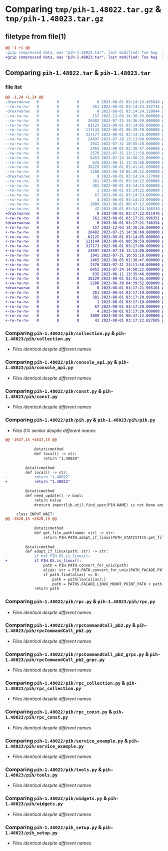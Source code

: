 # Comparing `tmp/pih-1.48022.tar.gz` & `tmp/pih-1.48023.tar.gz`

## filetype from file(1)

```diff
@@ -1 +1 @@
-gzip compressed data, was "pih-1.48022.tar", last modified: Tue Aug  1 03:14:24 2023, max compression
+gzip compressed data, was "pih-1.48023.tar", last modified: Tue Aug  1 03:17:21 2023, max compression
```

## Comparing `pih-1.48022.tar` & `pih-1.48023.tar`

### file list

```diff
@@ -1,24 +1,24 @@
-drwxrwxrwx   0        0        0        0 2023-08-01 03:14:23.495849 pih-1.48022/
--rw-rw-rw-   0        0        0      261 2023-08-01 03:14:24.292715 pih-1.48022/PKG-INFO
-drwxrwxrwx   0        0        0        0 2023-08-01 03:14:24.120844 pih-1.48022/pih/
--rw-rw-rw-   0        0        0      157 2022-12-03 14:38:35.000000 pih-1.48022/pih/__init__.py
--rw-rw-rw-   0        0        0    20482 2023-07-25 14:36:49.000000 pih-1.48022/pih/collection.py
--rw-rw-rw-   0        0        0    61125 2023-08-01 03:14:05.000000 pih-1.48022/pih/console_api.py
--rw-rw-rw-   0        0        0   111144 2023-08-01 00:39:59.000000 pih-1.48022/pih/const.py
--rw-rw-rw-   0        0        0   317177 2023-08-01 03:14:16.000000 pih-1.48022/pih/pih.py
--rw-rw-rw-   0        0        0    24697 2023-07-28 13:13:08.000000 pih-1.48022/pih/rpc.py
--rw-rw-rw-   0        0        0     1941 2022-07-31 10:55:18.000000 pih-1.48022/pih/rpcCommandCall_pb2.py
--rw-rw-rw-   0        0        0     2465 2022-08-05 02:38:47.000000 pih-1.48022/pih/rpcCommandCall_pb2_grpc.py
--rw-rw-rw-   0        0        0     2576 2023-07-31 23:11:58.000000 pih-1.48022/pih/rpc_collection.py
--rw-rw-rw-   0        0        0     6453 2023-07-24 14:50:22.000000 pih-1.48022/pih/rpc_const.py
--rw-rw-rw-   0        0        0      635 2023-06-11 13:35:46.000000 pih-1.48022/pih/service_example.py
--rw-rw-rw-   0        0        0    38229 2023-08-01 02:41:41.000000 pih-1.48022/pih/tools.py
--rw-rw-rw-   0        0        0     2280 2023-06-30 04:39:52.000000 pih-1.48022/pih/widgets.py
-drwxrwxrwx   0        0        0        0 2023-08-01 03:14:24.277090 pih-1.48022/pih.egg-info/
--rw-rw-rw-   0        0        0      261 2023-08-01 03:14:22.000000 pih-1.48022/pih.egg-info/PKG-INFO
--rw-rw-rw-   0        0        0      381 2023-08-01 03:14:23.000000 pih-1.48022/pih.egg-info/SOURCES.txt
--rw-rw-rw-   0        0        0        1 2023-08-01 03:14:22.000000 pih-1.48022/pih.egg-info/dependency_links.txt
--rw-rw-rw-   0        0        0       67 2023-08-01 03:14:23.000000 pih-1.48022/pih.egg-info/requires.txt
--rw-rw-rw-   0        0        0        4 2023-08-01 03:14:23.000000 pih-1.48022/pih.egg-info/top_level.txt
--rw-rw-rw-   0        0        0     2009 2023-08-01 00:47:12.000000 pih-1.48022/pih_setup.py
--rw-rw-rw-   0        0        0       42 2023-08-01 03:14:24.308339 pih-1.48022/setup.cfg
+drwxrwxrwx   0        0        0        0 2023-08-01 03:17:22.011976 pih-1.48023/
+-rw-rw-rw-   0        0        0      261 2023-08-01 03:17:21.996351 pih-1.48023/PKG-INFO
+drwxrwxrwx   0        0        0        0 2023-08-01 03:17:21.746354 pih-1.48023/pih/
+-rw-rw-rw-   0        0        0      157 2022-12-03 14:38:35.000000 pih-1.48023/pih/__init__.py
+-rw-rw-rw-   0        0        0    20482 2023-07-25 14:36:49.000000 pih-1.48023/pih/collection.py
+-rw-rw-rw-   0        0        0    61125 2023-08-01 03:14:05.000000 pih-1.48023/pih/console_api.py
+-rw-rw-rw-   0        0        0   111144 2023-08-01 00:39:59.000000 pih-1.48023/pih/const.py
+-rw-rw-rw-   0        0        0   317173 2023-08-01 03:17:06.000000 pih-1.48023/pih/pih.py
+-rw-rw-rw-   0        0        0    24697 2023-07-28 13:13:08.000000 pih-1.48023/pih/rpc.py
+-rw-rw-rw-   0        0        0     1941 2022-07-31 10:55:18.000000 pih-1.48023/pih/rpcCommandCall_pb2.py
+-rw-rw-rw-   0        0        0     2465 2022-08-05 02:38:47.000000 pih-1.48023/pih/rpcCommandCall_pb2_grpc.py
+-rw-rw-rw-   0        0        0     2576 2023-07-31 23:11:58.000000 pih-1.48023/pih/rpc_collection.py
+-rw-rw-rw-   0        0        0     6453 2023-07-24 14:50:22.000000 pih-1.48023/pih/rpc_const.py
+-rw-rw-rw-   0        0        0      635 2023-06-11 13:35:46.000000 pih-1.48023/pih/service_example.py
+-rw-rw-rw-   0        0        0    38229 2023-08-01 02:41:41.000000 pih-1.48023/pih/tools.py
+-rw-rw-rw-   0        0        0     2280 2023-06-30 04:39:52.000000 pih-1.48023/pih/widgets.py
+drwxrwxrwx   0        0        0        0 2023-08-01 03:17:21.965101 pih-1.48023/pih.egg-info/
+-rw-rw-rw-   0        0        0      261 2023-08-01 03:17:19.000000 pih-1.48023/pih.egg-info/PKG-INFO
+-rw-rw-rw-   0        0        0      381 2023-08-01 03:17:20.000000 pih-1.48023/pih.egg-info/SOURCES.txt
+-rw-rw-rw-   0        0        0        1 2023-08-01 03:17:19.000000 pih-1.48023/pih.egg-info/dependency_links.txt
+-rw-rw-rw-   0        0        0       67 2023-08-01 03:17:20.000000 pih-1.48023/pih.egg-info/requires.txt
+-rw-rw-rw-   0        0        0        4 2023-08-01 03:17:20.000000 pih-1.48023/pih.egg-info/top_level.txt
+-rw-rw-rw-   0        0        0     2009 2023-08-01 00:47:12.000000 pih-1.48023/pih_setup.py
+-rw-rw-rw-   0        0        0       42 2023-08-01 03:17:22.027605 pih-1.48023/setup.cfg
```

### Comparing `pih-1.48022/pih/collection.py` & `pih-1.48023/pih/collection.py`

 * *Files identical despite different names*

### Comparing `pih-1.48022/pih/console_api.py` & `pih-1.48023/pih/console_api.py`

 * *Files identical despite different names*

### Comparing `pih-1.48022/pih/const.py` & `pih-1.48023/pih/const.py`

 * *Files identical despite different names*

### Comparing `pih-1.48022/pih/pih.py` & `pih-1.48023/pih/pih.py`

 * *Files 0% similar despite different names*

```diff
@@ -1637,15 +1637,15 @@
             
             @staticmethod
             def local() -> str:
                 return "1.48020"  
 
         @staticmethod
         def local() -> str:
-            return "1.48022"
+            return "1.48023"
 
         @staticmethod
         def need_update() -> bool:
             return False
             #return importlib.util.find_spec(PIH.NAME) is not None and PIH.VERSION.local() < PIH.VERSION.remote()
     
     class INPUT_WAIT:
@@ -2828,15 +2828,15 @@
 
             @staticmethod
             def get_file_path(name: str) -> str:
                 return PIH.PATH.adapt_if_linux(PATH_STATISTICS.get_file_path(name))
 
         @staticmethod
         def adapt_if_linux(path: str) -> str:
-            if not PIH.OS.is_linux():
+            if PIH.OS.is_linux():
                 path = PIH.PATH.convert_for_unix(path)
                 alias: str = PIH.PATH.convert_for_unix(PATH_FACADE.PATH)
                 if path.find(alias) == 0:
                     path = path[len(alias):]
                     path = PATHS.FACADE.LINUX_MOUNT_POINT_PATH + path
             return path
```

### Comparing `pih-1.48022/pih/rpc.py` & `pih-1.48023/pih/rpc.py`

 * *Files identical despite different names*

### Comparing `pih-1.48022/pih/rpcCommandCall_pb2.py` & `pih-1.48023/pih/rpcCommandCall_pb2.py`

 * *Files identical despite different names*

### Comparing `pih-1.48022/pih/rpcCommandCall_pb2_grpc.py` & `pih-1.48023/pih/rpcCommandCall_pb2_grpc.py`

 * *Files identical despite different names*

### Comparing `pih-1.48022/pih/rpc_collection.py` & `pih-1.48023/pih/rpc_collection.py`

 * *Files identical despite different names*

### Comparing `pih-1.48022/pih/rpc_const.py` & `pih-1.48023/pih/rpc_const.py`

 * *Files identical despite different names*

### Comparing `pih-1.48022/pih/service_example.py` & `pih-1.48023/pih/service_example.py`

 * *Files identical despite different names*

### Comparing `pih-1.48022/pih/tools.py` & `pih-1.48023/pih/tools.py`

 * *Files identical despite different names*

### Comparing `pih-1.48022/pih/widgets.py` & `pih-1.48023/pih/widgets.py`

 * *Files identical despite different names*

### Comparing `pih-1.48022/pih_setup.py` & `pih-1.48023/pih_setup.py`

 * *Files identical despite different names*

